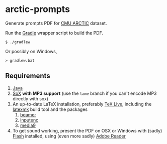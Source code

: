# arctic-prompts #
 
Generate prompts PDF for [CMU ARCTIC](http://festvox.org/cmu_arctic/) dataset.

Run the [Gradle](http://gradle.org/) wrapper script to build the PDF.

    $ ./gradlew

Or possibly on Windows,

    > gradlew.bat

## Requirements ##
 
1. [Java](https://www.java.com/download/)
2. [SoX](http://sox.sourceforge.net/) **with MP3 support** (use the `lame` branch if you can't encode MP3 directly with sox)
3. An up-to-date LaTeX installation, preferably [TeX
Live](https://www.tug.org/texlive/), including the
[latexmk](http://www.ctan.org/pkg/latexmk/) build tool and the packages
    1. [beamer](http://www.ctan.org/pkg/beamer)
    2. [inputenc](http://www.ctan.org/pkg/inputenc)
    3. [media9](http://www.ctan.org/pkg/media9)
4. To get sound working, present the PDF on OSX or Windows with (sadly)
[Flash](http://get.adobe.com/flashplayer/) installed, using (even more sadly)
[Adobe Reader](http://get.adobe.com/reader/)

